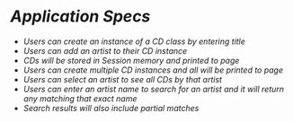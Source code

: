 # _Application Specs_

* _Users can create an instance of a CD class by entering title_
* _Users can add an artist to their CD instance_
* _CDs will be stored in Session memory and printed to page_
* _Users can create multiple CD instances and all will be printed to page_
* _Users can select an artist to see all CDs by that artist_
* _Users can enter an artist name to search for an artist and it will return any matching that exact name_
* _Search results will also include partial matches_

